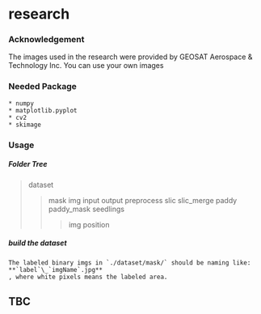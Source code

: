 # research

### Acknowledgement
The images used in the research were provided by GEOSAT Aerospace & Technology Inc.
You can use your own images

### Needed Package    
    * numpy
    * matplotlib.pyplot
    * cv2
    * skimage

### Usage
##### Folder Tree
>dataset
>>mask
>>img
>input
>output
>>preprocess
>>slic
>>slic_merge
>>paddy
>>paddy_mask
>>seedlings
>>>img
>>>position

##### build the dataset
    The labeled binary imgs in `./dataset/mask/` should be naming like: **`label`\_`imgName`.jpg**
    , where white pixels means the labeled area.

## TBC
